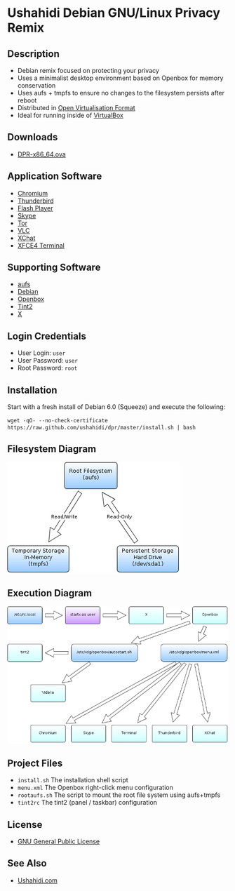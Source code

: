 # Ushahidi Debian GNU/Linux Privacy Remix

## Description

* Debian remix focused on protecting your privacy
* Uses a minimalist desktop environment based on Openbox for memory conservation
* Uses aufs + tmpfs to ensure no changes to the filesystem persists after reboot
* Distributed in [Open Virtualisation Format](http://www.dmtf.org/standards/ovf)
* Ideal for running inside of [VirtualBox](https://www.virtualbox.org/)

## Downloads

* [DPR-x86_64.ova](http://sourceforge.net/projects/ushahidi/files/DPR-x86_64.ova/download)

## Application Software

* [Chromium](http://www.chromium.org/)
* [Thunderbird](http://www.mozilla.org/thunderbird/)
* [Flash Player](http://www.adobe.com/products/flashplayer.html)
* [Skype](http://www.skype.com/)
* [Tor](https://www.torproject.org/)
* [VLC](http://www.videolan.org/vlc/)
* [XChat](http://xchat.org/)
* [XFCE4 Terminal](http://www.xfce.org/projects/terminal)

## Supporting Software

* [aufs](http://aufs.sourceforge.net/)
* [Debian](http://www.debian.org/)
* [Openbox](http://openbox.org/)
* [Tint2](http://code.google.com/p/tint2/)
* [X](http://www.x.org/)

## Login Credentials

* User Login: `user`
* User Password: `user`
* Root Password: `root`

## Installation

Start with a fresh install of Debian 6.0 (Squeeze) and execute the following:

    wget -qO- --no-check-certificate https://raw.github.com/ushahidi/dpr/master/install.sh | bash

## Filesystem Diagram

![Filesystem Diagram](https://github.com/ushahidi/dpr/raw/master/doc/filesystem.png)

## Execution Diagram

![Execution Diagram](https://github.com/ushahidi/dpr/raw/master/doc/execution.png)

## Project Files

* `install.sh` The installation shell script
* `menu.xml` The Openbox right-click menu configuration
* `rootaufs.sh` The script to mount the root file system using aufs+tmpfs
* `tint2rc` The tint2 (panel / taskbar) configuration

## License

* [GNU General Public License](http://www.gnu.org/copyleft/gpl.html)

## See Also

* [Ushahidi.com](http://www.ushahidi.com/)